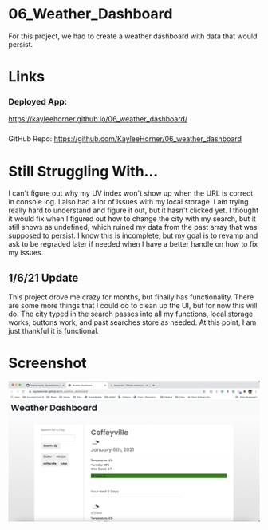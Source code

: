 # 06_Weather_Dashboard
For this project, we had to create a weather dashboard with data that would persist. 

# Links
### Deployed App:
https://kayleehorner.github.io/06_weather_dashboard/

###
GitHub Repo: https://github.com/KayleeHorner/06_weather_dashboard

# Still Struggling With...
I can't figure out why my UV index won't show up when the URL is correct in console.log. I also had a lot of issues with my local storage. I am trying really hard to understand and figure it out, but it hasn't clicked yet. I thought it would fix when I figured out how to change the city with my search, but it still shows as undefined, which ruined my data from the past array that was supposed to persist. I know this is incomplete, but my goal is to revamp and ask to be regraded later if needed when I have a better handle on how to fix my issues. 

## 1/6/21 Update
This project drove me crazy for months, but finally has functionality. There are some more things that I could do to clean up the UI, but for now this will do. The city typed in the search passes into all my functions, local storage works, buttons work, and past searches store as needed. At this point, I am just thankful it is functional.


# Screenshot
![](./Assets/dashboard_screenshot.png)


